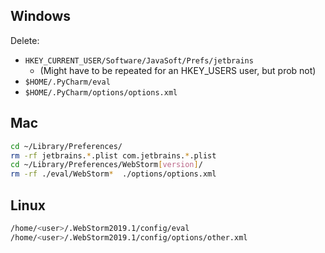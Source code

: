 ## Windows

Delete:

* `HKEY_CURRENT_USER/Software/JavaSoft/Prefs/jetbrains`
    - (Might have to be repeated for an HKEY_USERS user, but prob not)
* `$HOME/.PyCharm/eval`
* `$HOME/.PyCharm/options/options.xml`

## Mac

```bash
cd ~/Library/Preferences/
rm -rf jetbrains.*.plist com.jetbrains.*.plist
cd ~/Library/Preferences/WebStorm[version]/
rm -rf ./eval/WebStorm*  ./options/options.xml
```

## Linux

```bash
/home/<user>/.WebStorm2019.1/config/eval
/home/<user>/.WebStorm2019.1/config/options/other.xml
```
